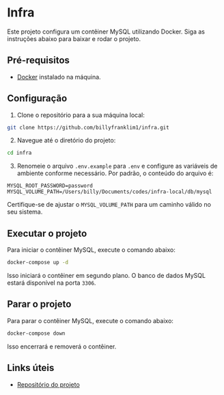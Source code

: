 # Infra

Este projeto configura um contêiner MySQL utilizando Docker. Siga as instruções abaixo para baixar e rodar o projeto.

## Pré-requisitos

- [Docker](https://www.docker.com/get-started) instalado na máquina.

## Configuração

1. Clone o repositório para a sua máquina local:

```bash
git clone https://github.com/billyfranklim1/infra.git
```

2. Navegue até o diretório do projeto:

```bash
cd infra
```

3. Renomeie o arquivo `.env.example` para `.env` e configure as variáveis de ambiente conforme necessário. Por padrão, o conteúdo do arquivo é:

```env
MYSQL_ROOT_PASSWORD=password
MYSQL_VOLUME_PATH=/Users/billy/Documents/codes/infra-local/db/mysql
```

Certifique-se de ajustar o `MYSQL_VOLUME_PATH` para um caminho válido no seu sistema.

## Executar o projeto

Para iniciar o contêiner MySQL, execute o comando abaixo:

```bash
docker-compose up -d
```

Isso iniciará o contêiner em segundo plano. O banco de dados MySQL estará disponível na porta `3306`.

## Parar o projeto

Para parar o contêiner MySQL, execute o comando abaixo:

```bash
docker-compose down
```

Isso encerrará e removerá o contêiner.

## Links úteis

- [Repositório do projeto](https://github.com/billyfranklim1/infra)
